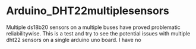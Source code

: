 # Arduino_DHT22multiplesensors

Multiple ds18b20 sensors on a multiple buses have proved problematic reliabilitywise. 
This is a test and try to see the potential issues with multiple dht22 sensors on a single arduino uno board.
I have no 
